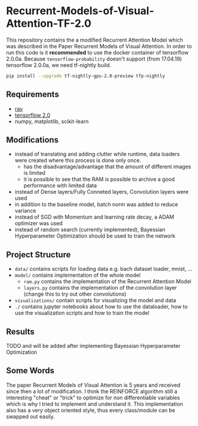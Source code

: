 # Recurrent-Models-of-Visual-Attention-TF-2.0
This repository contains the a modified Recurrent Attention Model which was described in the Paper Recurrent Models of Visual Attention. 
In order to run this code is it **recommended** to use the docker container of tensorflow 2.0.0a. Because `tensorflow-probability` doesn't support (from 17.04.19) tensorflow 2.0.0a, we need tf-nightly build. 

```bash
pip install --upgrade tf-nightly-gpu-2.0-preview tfp-nightly
```

## Requirements
- [ray](http://ray.readthedocs.io)
- [tensorflow 2.0](https://www.tensorflow.org/versions/r2.0/api_docs/python/tf)
- numpy, matplotlib, scikit-learn

## Modifications
- instead of translating and adding clutter while runtime, data loaders were created where this process is done only once. 
  - has the disadvantage/advantage that the amount of different images is limited
  - it is possible to see that the RAM is possible to archive a good performance with limited data
- instead of Dense layers/Fully Conneted layers, Convolution layers were used
- in addition to the baseline model, batch norm was added to reduce variance
- instead of SGD with Momentum and learning rate decay, a ADAM optimizer was used
- instead of random search (currently implemented), Bayessian Hyperparameter Optimization should be used to train the network

## Project Structure
- `data/` contains scripts for loading data e.g. bach dataset loader, mnist, ...
- `model/` contains implementation of the whole model
    - `ram.py` contains the implementation of the Recurrent Attention Model
    - `layers.py` contains the implementation of the convolution layer (change this to try out other convolutions)
- `visualizations/` contain scripts for visualizing the model and data
- `./` contains jupyter notebooks about how to use the dataloader, how to use the visualization scripts and how to train the model

## Results
TODO and will be added after implementing Bayessian Hyperparameter Optimization

## Some Words
The paper Recurrent Models of Visual Attention is 5 years and received since then a lot of modification. I think the REINFORCE algorithm still a interesting "cheat" or "trick" to optimize for non differentiable variables which is why I tried to implement and understand it. This implementation also has a very object oriented style, thus every class/module can be swapped out easily.
